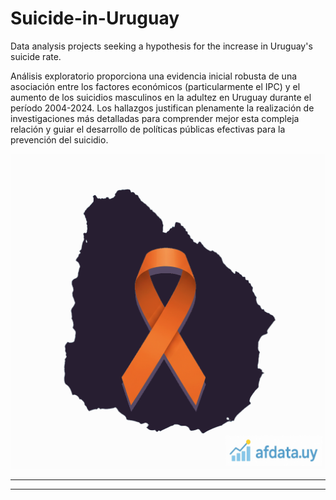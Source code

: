 # Suicide-in-Uruguay

Data analysis projects seeking a hypothesis for the increase in Uruguay's suicide rate.

Análisis exploratorio proporciona una evidencia inicial robusta de una asociación entre los factores económicos (particularmente el IPC) y el aumento de los suicidios masculinos en la adultez en Uruguay durante el período 2004-2024. Los hallazgos justifican plenamente la realización de investigaciones más detalladas para comprender mejor esta compleja relación y guiar el desarrollo de políticas públicas efectivas para la prevención del suicidio.

![](/images/uruguay-suicidio-afdatauy.png "Epidemia de suicidio en Uruguay")

---
---
